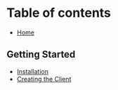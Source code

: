 # Table of contents

* [Home](README.md)

## Getting Started

* [Installation](getting-started/installation.md)
* [Creating the Client](getting-started/creating-the-client.md)

